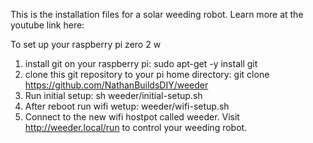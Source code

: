 This is the installation files for a solar weeding robot.
Learn more at the youtube link here: 

To set up your raspberry pi zero 2 w 
1. install git on your raspberry pi: sudo apt-get -y install git
2. clone this git repository to your pi home directory: git clone https://github.com/NathanBuildsDIY/weeder
3. Run initial setup: sh weeder/initial-setup.sh
4. After reboot run wifi wetup: weeder/wifi-setup.sh
5. Connect to the new wifi hostpot called weeder.  Visit http://weeder.local/run to control your weeding robot.
